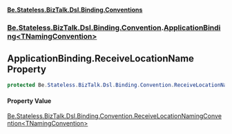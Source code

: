 #### [Be.Stateless.BizTalk.Dsl.Binding.Conventions](README.md 'README')
### [Be.Stateless.BizTalk.Dsl.Binding.Convention](Be.Stateless.BizTalk.Dsl.Binding.Convention.md 'Be.Stateless.BizTalk.Dsl.Binding.Convention').[ApplicationBinding&lt;TNamingConvention&gt;](ApplicationBinding_TNamingConvention_.md 'Be.Stateless.BizTalk.Dsl.Binding.Convention.ApplicationBinding<TNamingConvention>')

## ApplicationBinding<TNamingConvention>.ReceiveLocationName Property

```csharp
protected Be.Stateless.BizTalk.Dsl.Binding.Convention.ReceiveLocationNamingConvention<TNamingConvention> ReceiveLocationName { get; }
```

#### Property Value
[Be.Stateless.BizTalk.Dsl.Binding.Convention.ReceiveLocationNamingConvention&lt;](ReceiveLocationNamingConvention_TNamingConvention_.md 'Be.Stateless.BizTalk.Dsl.Binding.Convention.ReceiveLocationNamingConvention<TNamingConvention>')[TNamingConvention](ApplicationBinding_TNamingConvention_.md#Be.Stateless.BizTalk.Dsl.Binding.Convention.ApplicationBinding_TNamingConvention_.TNamingConvention 'Be.Stateless.BizTalk.Dsl.Binding.Convention.ApplicationBinding<TNamingConvention>.TNamingConvention')[&gt;](ReceiveLocationNamingConvention_TNamingConvention_.md 'Be.Stateless.BizTalk.Dsl.Binding.Convention.ReceiveLocationNamingConvention<TNamingConvention>')
